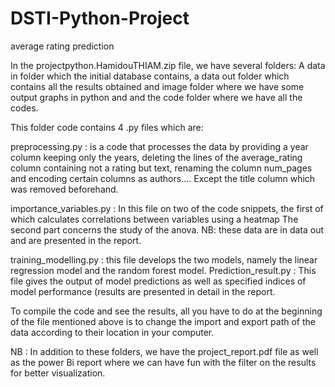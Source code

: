 # DSTI-Python-Project
average rating prediction 

In the projectpython.HamidouTHIAM.zip file, we have several folders:
A data in folder which the initial database contains, a data out folder which contains all the results obtained and image folder where we have some output graphs in python and and the code folder where we have all the codes.

This folder code contains 4 .py files which are:

preprocessing.py : is a code that processes the data by providing a year column keeping only the years, deleting the lines of the average_rating column containing not a rating but text, renaming the column num_pages and encoding certain columns as authors…. Except the title column which was removed beforehand.

importance_variables.py : In this file on two of the code snippets, the first of which calculates correlations between variables using a heatmap The second part concerns the study of the anova.
NB: these data are in data out and are presented in the report.

training_modelling.py : this file develops the two models, namely the linear regression model and the random forest model.
Prediction_result.py : This file gives the output of model predictions as well as specified indices of model performance (results are presented in detail in the report. 

To compile the code and see the results, all you have to do at the beginning of   the    file mentioned above is to change the import and export path of the data according to their location in your computer.

NB : In addition to these folders, we have the project_report.pdf file as well as the power Bi report where we can have fun with the filter on the results for better visualization.
